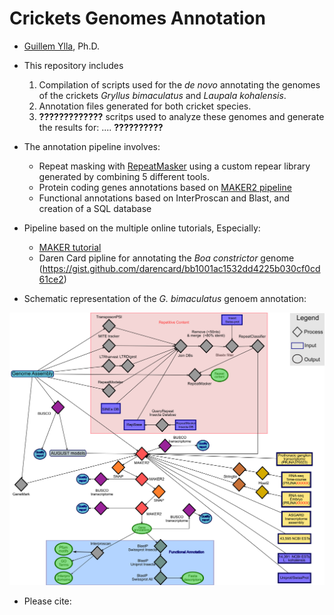 # Crickets Genomes Annotation

- [Guillem Ylla](https://guillemylla.github.io/), Ph.D.

- This repository includes  
	1. Compilation of scripts used for the *de novo*  annotating the genomes of the crickets *Gryllus bimaculatus* and *Laupala kohalensis*.
	2. Annotation files generated for both cricket species.
	3. **?????????????** scritps used to analyze these genomes and generate the results for: ....  **??????????**


- The annotation pipeline involves:

	- Repeat masking with [RepeatMasker](http://www.repeatmasker.org/) using a custom repear library generated by combining 5 different tools.
	- Protein coding genes annotations based on [MAKER2 pipeline](https://www.yandell-lab.org/software/maker.html)
	- Functional annotations based on InterProscan and Blast, and creation of a SQL database

- Pipeline based on the multiple online tutorials, Especially:
	 - [MAKER tutorial](http://weatherby.genetics.utah.edu/MAKER/wiki/index.php/MAKER_Tutorial_for_WGS_Assembly_and_Annotation_Winter_School_2018)
	 - Daren Card pipline for annotating the *Boa constrictor* genome (https://gist.github.com/darencard/bb1001ac1532dd4225b030cf0cd61ce2)

- Schematic representation of the *G. bimaculatus* genoem annotation:

![G. bimaculatus pipline](G_bimaculatus/Supplementary_Figure_1_PipelineGbi.png)


- Please cite:



 


